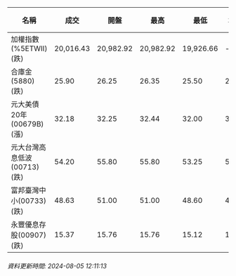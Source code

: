 | 名稱 | 成交 | 開盤 | 最高 | 最低 | 均價 | 成交金額(億) | 昨收 | 漲跌幅 | 漲跌 | 總量 | 昨量 | 振幅 |
| -------- | -------- | -------- | -------- |-------- | -------- | -------- |-------- |-------- |-------- | -------- | -------- |-------- |
|加權指數(%5ETWII) (跌)|20,016.43|20,982.92|20,982.92|19,926.66|-|5,026.35|21,638.09|7.49%|1621.66|12,140,486|0|4.88%|
|合庫金(5880) (跌)|25.90|26.25|26.35|25.50|25.93|5.64|26.95|3.90%|1.05|21,758|14,090|3.15%|
|元大美債20年(00679B) (漲)|32.18|32.25|32.44|32.00|32.20|73.36|31.28|2.88%|0.90|227,781|154,012|1.41%|
|元大台灣高息低波(00713) (跌)|54.20|55.80|55.80|53.25|54.26|18.82|56.80|4.58%|2.60|34,680|13,416|4.49%|
|富邦臺灣中小(00733) (跌)|48.63|51.00|51.00|48.60|49.27|2.50|53.65|9.36%|5.02|5,075|3,116|4.47%|
|永豐優息存股(00907) (跌)|15.37|15.76|15.76|15.12|15.42|0.954|16.25|5.42%|0.88|6,183|5,633|3.94%|
###### 資料更新時間: 2024-08-05 12:11:13